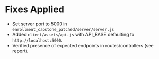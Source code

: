 # Fixes Applied

- Set server port to 5000 in `enrollment_capstone_patched/server/server.js`
- Added `client/assets/api.js` with API_BASE defaulting to `http://localhost:5000`.
- Verified presence of expected endpoints in routes/controllers (see report).